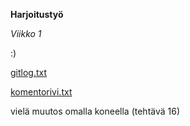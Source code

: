 **Harjoitustyö**

*Viikko 1*

:)

[gitlog.txt](https://github.com/weverhall/ot-harjoitustyo/blob/master/laskarit/viikko1/gitlog.txt)

[komentorivi.txt](https://github.com/weverhall/ot-harjoitustyo/blob/master/laskarit/viikko1/komentorivi.txt)

vielä muutos omalla koneella (tehtävä 16)

